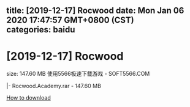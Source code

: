 
title: [2019-12-17] Rocwood
date: Mon Jan 06 2020 17:47:57 GMT+0800 (CST)    
categories: baidu
---

# [2019-12-17] Rocwood
size: 147.60 MB
 使用5566极速下载游戏 - SOFT5566.COM
 
|- Rocwood.Academy.rar - 147.60 MB

[How to download](https://bpcam.bemobtrk.com/go/2ceec3aa-1ca2-46d6-b9ff-aaa5c184517c?jno=4981)